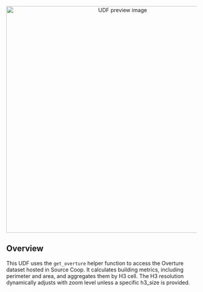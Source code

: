 <!--fused:preview-->
<p align="center"><img src="https://fused-magic.s3.us-west-2.amazonaws.com/thumbnails/udfs-staging/h3_skyline.png" width="600" alt="UDF preview image"></p>

<!--fused:readme-->
## Overview

This UDF uses the `get_overture` helper function to access the Overture dataset hosted in Source Coop. It calculates building metrics, including perimeter and area, and aggregates them by H3 cell. The H3 resolution dynamically adjusts with zoom level unless a specific h3_size is provided.

